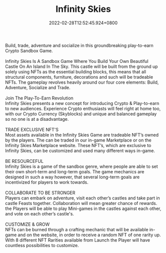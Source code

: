 ﻿---
title: "Infinity Skies"
description: "Build a beautiful castle on an island in the sky!"
lead: "Build a beautiful castle on an island in the sky!"
date: 2022-02-28T12:52:45.924+0800
lastmod: 2022-02-28T12:52:45.924+0800
draft: false
featuredImage: ["100_infinity-skies.jpg"]
score: "310"
status: "Development"
blockchain: ["Binance"]
nft_support: "Yes"
free_to_play: "NFT"
play_to_earn: ["NFT","Crypto"]
website: "https://infinityskies.io/index.html?utm_source=PlayToEarn.net&utm_medium=organic&utm_campaign=gamepage"
twitter: "https://twitter.com/inf_skies"
discord: "https://discord.com/invite/afjy7Wac2k"
telegram: "https://t.me/InfinitySkies"
github: 
youtube: "https://www.youtube.com/channel/UCsf02PG4kefjCvKC2_dPbNw"
twitch: 
facebook: "https://www.facebook.com/Infinityskiesgame/"
instagram: 
reddit: 
medium: "https://medium.com/@InfinitySkies"
steam: 
gitbook: 
googleplay: 
appstore: 

  
    
categories: ["games"]
games: ["Building","RPG","Social"]
toc: false
pinned: false
weight: 
---
Build, trade, adventure and socialize in this groundbreaking play-to-earn Crypto Sandbox Game.<br> <br> Infinity Skies Is A Sandbox Game Where You Build Your Own Beautiful Castle On An Island In The Sky. This castle will be built from the ground up solely using NFTs as the essential building blocks, this means that all structural components, furniture, decorations and such will be tradeable NFTs. The gameplay revolves heavily around our four core elements: Build, Adventure, Socialize and Trade.<br> <br> Join The Play-To-Earn Revolution<br> Infinity Skies presents a new concept for introducing Crypto &amp; Play-to-earn to new audiences. Experience Crypto enthusiasts will feel right at home too, with our Crypto Currency (Skyblocks) and unique and balanced gameplay so no one is at a disadvantage.<br> <br> TRADE EXCLUSIVE NFT'S<br> Most assets available in the Infinity Skies Game are tradeable NFT’s owned by the players. The can be traded in our in-game Marketplace or on the Infinity Skies Marketplace website. These NFT’s, which are exclusive to Infinity Skies, can be customized and used many different ways in-game.<br> <br> BE RESOURCEFUL<br> Infinity Skies is a game of the sandbox genre, where people are able to set their own short-term and long-term goals. The game mechanics are designed in such a way however, that several long-term goals are incentivized for players to work towards.<br> <br> COLLABORATE TO BE STRONGER<br> Players can embark on adventure, visit each other’s castles and take part in castle Feasts together. Collaboration will mean greater chance of rewards. the Players will be able to play Mini-games in the castles against each other, and vote on each other’s castle's.<br> <br> CUSTOMIZE &amp; GROW<br> NFTs can be burned through a crafting mechanic that will be available in-game and on the website, in order to receive a random NFT of one rarity up. With 8 different NFT Rarities available from Launch the Player will have countless possibilities to customize.